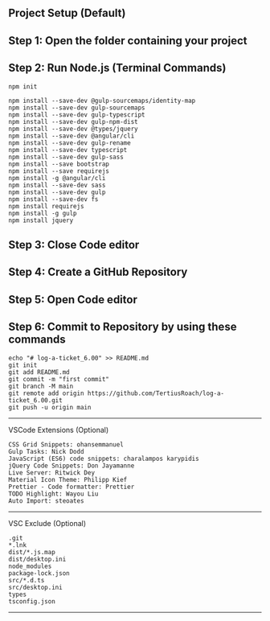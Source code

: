 ## Project Setup (Default)

## Step 1: Open the folder containing your project

## Step 2: Run Node.js (Terminal Commands)

    npm init

    npm install --save-dev @gulp-sourcemaps/identity-map
    npm install --save-dev gulp-sourcemaps
    npm install --save-dev gulp-typescript
    npm install --save-dev gulp-npm-dist
    npm install --save-dev @types/jquery
    npm install --save-dev @angular/cli
    npm install --save-dev gulp-rename
    npm install --save-dev typescript
    npm install --save-dev gulp-sass
    npm install --save bootstrap
    npm install --save requirejs
    npm install -g @angular/cli
    npm install --save-dev sass
    npm install --save-dev gulp
    npm install --save-dev fs
    npm install requirejs
    npm install -g gulp
    npm install jquery

## Step 3: Close Code editor

## Step 4: Create a GitHub Repository

## Step 5: Open Code editor

## Step 6: Commit to Repository by using these commands

    echo "# log-a-ticket_6.00" >> README.md
    git init
    git add README.md
    git commit -m "first commit"
    git branch -M main
    git remote add origin https://github.com/TertiusRoach/log-a-ticket_6.00.git
    git push -u origin main

---

VSCode Extensions (Optional)

    CSS Grid Snippets: ohansemmanuel
    Gulp Tasks: Nick Dodd
    JavaScript (ES6) code snippets: charalampos karypidis
    jQuery Code Snippets: Don Jayamanne
    Live Server: Ritwick Dey
    Material Icon Theme: Philipp Kief
    Prettier - Code formatter: Prettier
    TODO Highlight: Wayou Liu
    Auto Import: steoates

---

VSC Exclude (Optional)

    .git
    *.lnk
    dist/*.js.map
    dist/desktop.ini
    node_modules
    package-lock.json
    src/*.d.ts
    src/desktop.ini
    types
    tsconfig.json

---
